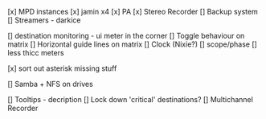 [x] MPD instances
[x] jamin x4
[x] PA
[x] Stereo Recorder
[] Backup system
[] Streamers - darkice

[] destination monitoring - ui meter in the corner
[] Toggle behaviour on matrix
[] Horizontal guide lines on matrix
[] Clock (Nixie?)
[] scope/phase
[] less thicc meters

[x] sort out asterisk missing stuff

[] Samba + NFS on drives

[] Tooltips - decription
[] Lock down 'critical' destinations?
[] Multichannel Recorder
